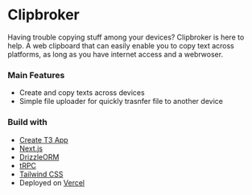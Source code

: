 # Clipbroker

Having trouble copying stuff among your devices? Clipbroker is here to help. A web clipboard that can easily enable you to copy text across platforms, as long as you have internet access and a webrwoser.

### Main Features
- Create and copy texts across devices
- Simple file uploader for quickly trasnfer file to another device


### Build with
- [Create T3 App](https://create.t3.gg/)
- [Next.js](https://nextjs.org)
- [DrizzleORM](https://orm.drizzle.team/)
- [tRPC](https://trpc.io)
- [Tailwind CSS](https://tailwindcss.com)
- Deployed on [Vercel](https://vercel.com/)

